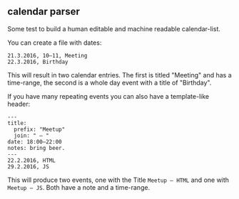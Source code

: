 ## calendar parser

Some test to build a human editable and machine readable calendar-list.

You can create a file with dates:
```
21.3.2016, 10–11, Meeting 
22.3.2016, Birthday
```
This will result in two calendar entries. The first is titled "Meeting" and has a time-range, the second is a whole day event with a title of "Birthday".

If you have many repeating events you can also have a template-like header:


```
---
title:
  prefix: "Meetup"
  join: " – "
date: 18:00–22:00
notes: bring beer.
---
22.2.2016, HTML
29.2.2016, JS
```
This will produce two events, one with the Title `Meetup – HTML` and one with `Meetup – JS`. Both have a note and a time-range.
